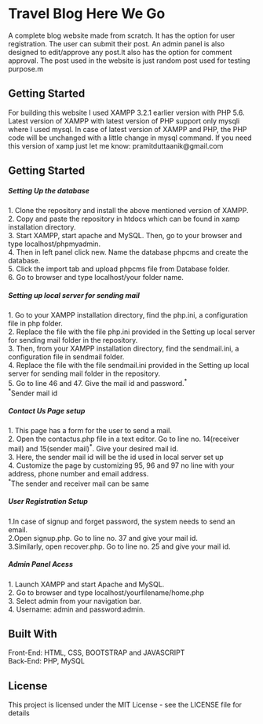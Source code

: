 <h1> Travel Blog Here We Go</h1>
<p>A complete blog website made from scratch. It has the option for user registration. The user can submit their post. An admin panel is also designed to edit/approve any post.It also has the option for comment approval. The post used in the website is just random post used for testing purpose.m</p>
<h2>Getting Started</h2>
<p>For building this website I used  XAMPP 3.2.1 earlier version  with PHP 5.6. Latest version of XAMPP with latest version of PHP support only mysqli where I used mysql. In case of latest version of XAMPP and PHP, the PHP code will be unchanged with a little change in mysql command. If you need this version of xamp just let me know: pramitduttaanik@gmail.com</p>
<h2>Getting Started</h2>
<h5>Setting Up the database</h5>
<p>
  1. Clone the repository and install the above mentioned version of XAMPP.<br>
  2. Copy and paste the repository in htdocs which can be found in xamp installation directory.<br>
  3. Start XAMPP, start apache and MySQL. Then, go to your browser and type localhost/phpmyadmin.<br>
  4. Then in left panel click new. Name the database phpcms and create the database.<br> 
  5. Click the import tab and upload phpcms file from Database folder.<br>
  6. Go to browser and type localhost/your folder name.
</p>
<h5>Setting up local server for sending mail</h5>
1. Go to your XAMPP installation directory, find the php.ini, a configuration file in php folder.<br>
2. Replace the file with the file php.ini provided in the Setting up local server for sending mail folder in the repository.<br>
3. Then, from your XAMPP installation directory, find the sendmail.ini, a configuration file in sendmail folder.<br>
4. Replace the file with the file sendmail.ini provided in the Setting up local server for sending mail folder in the repository.<br>
5. Go to line 46 and 47. Give the mail id and password.<sup>*</sup><br>
<sup>*</sup>Sender mail id
<h5>Contact Us Page setup</h5>
<p>
  1. This page has a form for the user to send a mail.<br>
  2. Open the contactus.php file in a text editor. Go to line no. 14(receiver mail) and 15(sender mail)<sup>*</sup>. Give your desired mail id.<br>
  3. Here, the sender mail id will be the id used in local server set up<br>
  4. Customize the page by customizing 95, 96 and 97 no line with your address, phone number and email address.<br>
  <sup>*</sup>The sender and receiver mail can be same
</p>
<h5>User Registration Setup</h5>
<p>
  1.In case of signup and forget password, the system needs to send an email.<br> 
  2.Open signup.php. Go to line no. 37 and give your mail id.<br>
  3.Similarly, open recover.php. Go to line no. 25 and give your mail id.
</p>
<h5>Admin Panel Acess</h5>
<p>
1. Launch XAMPP and start Apache and MySQL.<br>
2. Go to browser and type localhost/yourfilename/home.php<br>
3. Select admin from your navigation bar.<br>
4. Username: admin and password:admin.
</p>
<h2>Built With</h2>
<p>
  Front-End: HTML, CSS, BOOTSTRAP and JAVASCRIPT<br>
  Back-End: PHP, MySQL
</P>
<h2>License</h2>
<p>This project is licensed under the MIT License - see the LICENSE file for details</p>
